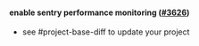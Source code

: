 #### enable sentry performance monitoring ([#3626](https://github.com/shopsys/shopsys/pull/3626))

- see #project-base-diff to update your project
